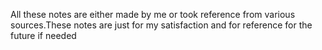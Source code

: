 All these notes are either made by me or took reference from various sources.These notes are just for my satisfaction and for reference for the future if needed
